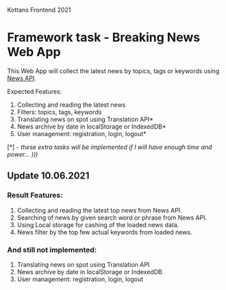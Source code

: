 Kottans Frontend 2021

# Framework task - Breaking News Web App

This Web App will collect the latest news by topics, tags or keywords using [News API](https://newsapi.org/?ref=apilist.fun).

Expected Features:

1. Collecting and reading the latest news
2. Filters: topics, tags, keywords
3. Translating news on spot using Translation API\*
4. News archive by date in localStorage or IndexedDB\*
5. User management: registration, login, logout\*

[*] - _these extra tasks will be implemented if I will have enough time and power... )))_




## Update 10.06.2021

### Result Features:

1. Collecting and reading the latest top news from News API.
2. Searching of news by given search word or phrase from News API.
3. Using Local storage for cashing of the loaded news data.
4. News filter by the top few actual keywords from loaded news.

### And still not implemented:

1. Translating news on spot using Translation API
2. News archive by date in localStorage or IndexedDB
3. User management: registration, login, logout
